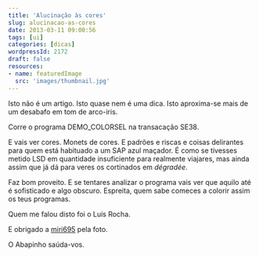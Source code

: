 ```yaml
---
title: 'Alucinação às cores'
slug: alucinacao-as-cores
date: 2013-03-11 09:00:56
tags: [ui]
categories: [dicas]
wordpressId: 2172
draft: false
resources:
- name: featuredImage
  src: 'images/thumbnail.jpg'
---
```

Isto não é um artigo. Isto quase nem é uma dica. Isto aproxima-se mais de um desabafo em tom de arco-iris.

<!--more-->

Corre o programa DEMO_COLORSEL na transacação SE38.

E vais ver cores. Monets de cores. E padrões e riscas e coisas delirantes para quem está habituado a um SAP azul maçador. É como se tivesses metido LSD em quantidade insuficiente para realmente viajares, mas ainda assim que já dá para veres os cortinados em _dégradée_.

Faz bom proveito. E se tentares analizar o programa vais ver que aquilo até é sofisticado e algo obscuro. Espreita, quem sabe comeces a colorir assim os teus programas.

Quem me falou disto foi o Luís Rocha.

E obrigado a [miri695][1] pela foto.

O Abapinho saúda-vos.

   [1]: https://www.flickr.com/photos/45617397@N05/4190477130/
